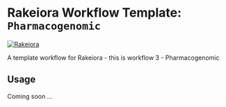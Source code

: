 # Rakeiora Workflow Template: `Pharmacogenomic`

[![Rakeiora](http://rakeiora.ac.nz)](http://rakeiora.ac.nz)

A template workflow for Rakeiora - this is workflow 3 - Pharmacogenomic

## Usage

Coming soon ...
